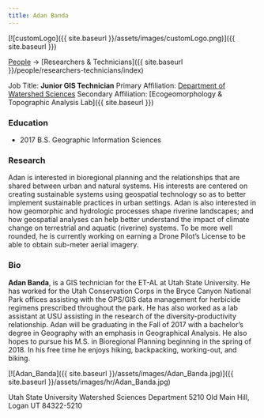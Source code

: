 ```yaml
---
title: Adan Banda
---
```


[![customLogo]({{ site.baseurl }}/assets/images/customLogo.png)]({{ site.baseurl }})

[People]({{site.baseurl}}/people/index) -> [Researchers & Technicians]({{ site.baseurl }}/people/researchers-technicians/index)

Job Title: **Junior GIS Technician**
Primary Affiliation: [Department of Watershed Sciences](http://qcnr.usu.edu/wats/)
Secondary Affiliation: [Ecogeomorphology & Topographic Analysis Lab]({{ site.baseurl }})

### Education

- 2017 B.S. Geographic Information Sciences

### Research

Adan is interested in bioregional planning and the relationships that are shared between urban and natural systems. His interests are centered on creating sustainable systems using geospatial technology so as to better implement sustainable practices in urban settings. Adan is also interested in how geomorphic and hydrologic processes shape riverine landscapes; and how geospatial analyses can help better understand the impact of climate change on terrestrial and aquatic (riverine) systems. To be more well rounded, he is currently working on earning a Drone Pilot’s License to be able to obtain sub-meter aerial imagery.

### Bio

**Adan Banda**, is a GIS technician for the ET-AL at Utah State University. He has worked for the Utah Conservation Corps in the Bryce Canyon National Park offices assisting with the GPS/GIS data management for herbicide regimens prescribed throughout the park. He has also worked as a lab assistant at USU assisting in the research of  the diversity-productivity relationship. Adan will be graduating in the Fall of 2017 with a bachelor’s degree in Geography with an emphasis in Geographical Analysis. He also hopes to pursue his M.S. in Bioregional Planning beginning in the spring of 2018. In his free time he enjoys hiking, backpacking, working-out, and biking.

[![Adan_Banda]({{ site.baseurl }}/assets/images/Adan_Banda.jpg)]({{ site.baseurl }}/assets/images/hr/Adan_Banda.jpg)

Utah State University
Watershed Sciences Department
5210 Old Main Hill,
Logan UT 84322-5210
